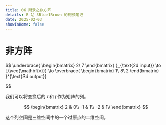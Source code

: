 ```yaml
---
title: 06 附录之非方阵
details: B 站 3Blue1Brown 的视频笔记
date: 2025-02-03
showInHome: false
---
```


# 非方阵

$$
\underbrace{
    \begin{bmatrix}
        2\\
        7
    \end{bmatrix}
}_{\text{2d input}}
\to L(\vec{\mathbf{v}}) \to
\overbrace{
    \begin{bmatrix}
        1\\
        8\\
        2
    \end{bmatrix}
}^{\text{3d output}}

$$

我们可以将变换后的 $\hat{i}$ 和 $\hat{j}$ 作为矩阵的列。

$$
\begin{bmatrix}
    2 & 0\\
    -1 & 1\\
    -2 & 1\\
\end{bmatrix}
$$

这个列空间是三维空间中的一个过原点的二维空间。
